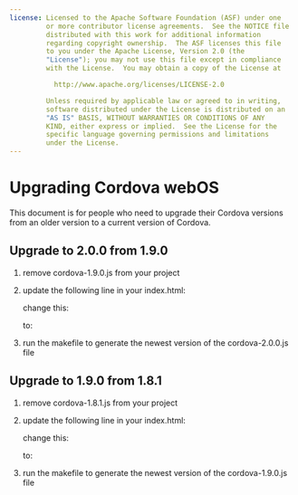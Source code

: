 ```yaml
---
license: Licensed to the Apache Software Foundation (ASF) under one
         or more contributor license agreements.  See the NOTICE file
         distributed with this work for additional information
         regarding copyright ownership.  The ASF licenses this file
         to you under the Apache License, Version 2.0 (the
         "License"); you may not use this file except in compliance
         with the License.  You may obtain a copy of the License at

           http://www.apache.org/licenses/LICENSE-2.0

         Unless required by applicable law or agreed to in writing,
         software distributed under the License is distributed on an
         "AS IS" BASIS, WITHOUT WARRANTIES OR CONDITIONS OF ANY
         KIND, either express or implied.  See the License for the
         specific language governing permissions and limitations
         under the License.
---
```


Upgrading Cordova webOS
=======================

This document is for people who need to upgrade their Cordova versions from an older version to a current version of Cordova.

## Upgrade to 2.0.0 from 1.9.0 ##

1. remove cordova-1.9.0.js from your project

2. update the following line in your index.html:

    change this:
    <script type="text/javascript" src="cordova-1.9.0.js"></script> 
    
    to:
    <script type="text/javascript" src="cordova-2.0.0.js"></script> 

3. run the makefile to generate the newest version of the cordova-2.0.0.js file

## Upgrade to 1.9.0 from 1.8.1 ##

1. remove cordova-1.8.1.js from your project

2. update the following line in your index.html:

    change this:
    <script type="text/javascript" src="cordova-1.8.1.js"></script> 
    
    to:
    <script type="text/javascript" src="cordova-1.9.0.js"></script> 

3. run the makefile to generate the newest version of the cordova-1.9.0.js file